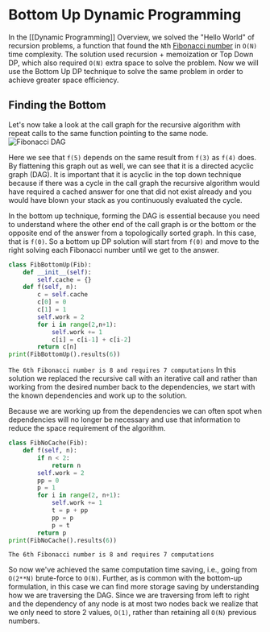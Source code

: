 # Bottom Up Dynamic Programming
In the [[Dynamic Programming]] Overview, we solved the "Hello World" of recursion problems, a function that found the `N`th [Fibonacci number](https://en.wikipedia.org/wiki/Fibonacci_number) in `O(N)` time complexity. The solution used recursion + memoization or Top Down DP, which also required `O(N)` extra space to solve the problem. Now we will use the Bottom Up DP technique to solve the same problem in order to achieve greater space efficiency.

## Finding the Bottom
Let's now take a look at the call graph for the recursive algorithm with repeat calls to the same function pointing to the same node. ![Fibonacci DAG](https://i.imgur.com/yThh6bR.png)

Here we see that `f(5)` depends on the same result from `f(3)` as `f(4)` does. By flattening this graph out as well, we can see that it is a directed acyclic graph (DAG). It is important that it is acyclic in the top down technique because if there was a cycle in the call graph the recursive algorithm would have required a cached answer for one that did not exist already and you would have blown your stack as you continuously evaluated the cycle.

In the bottom up technique, forming the DAG is essential because you need to understand where the other end of the call graph is or the bottom or the opposite end of the answer from a topologically sorted graph. In this case, that is `f(0)`. So a bottom up DP solution will start from `f(0)` and move to the right solving each Fibonacci number until we get to the answer. 

```python
class FibBottomUp(Fib):
    def __init__(self):
        self.cache = {}
    def f(self, n):
        c = self.cache
        c[0] = 0
        c[1] = 1
        self.work = 2
        for i in range(2,n+1):
            self.work += 1
            c[i] = c[i-1] + c[i-2]
        return c[n]
print(FibBottomUp().results(6))
```
`The 6th Fibonacci number is 8 and requires 7 computations`
In this solution we replaced the recursive call with an iterative call and rather than working from the desired number back to the dependencies, we start with the known dependencies and work up to the solution.

Because we are working up from the dependencies we can often spot when dependencies will no longer be necessary and use that information to reduce the space requirement of the algorithm.

```python
class FibNoCache(Fib):
    def f(self, n):
        if n < 2:
            return n
        self.work = 2
        pp = 0
        p = 1
        for i in range(2, n+1):
            self.work += 1
            t = p + pp
            pp = p
            p = t
        return p
print(FibNoCache().results(6))
```
`The 6th Fibonacci number is 8 and requires 7 computations`

So now we've achieved the same computation time saving, i.e., going from `O(2**N)` brute-force to `O(N)`. Further, as is common with the bottom-up formulation, in this case we can find more storage saving by understanding how we are traversing the DAG. Since we are traversing from left to right and the dependency of any node is at most two nodes back we realize that we only need to store 2 values, `O(1)`, rather than retaining all `O(N)` previous numbers.